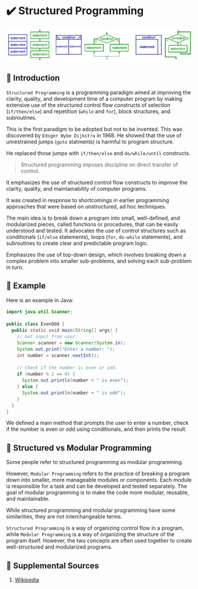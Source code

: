 # :heavy_check_mark: Structured Programming

![Image of structured programming](../images/programming-paradigms/structured-programming.png)

## :round_pushpin: Introduction
`Structured Programming` is a programming paradigm aimed at improving the clarity, quality, and development time of a computer program by making extensive use of the structured control flow constructs of selection (`if/then/else`) and repetition (`while` and `for`), block structures, and subroutines.

This is the first paradigm to be adopted but not to be invented. This was discovered by `Edsger Wybe Dijkstra` in 1968. He showed that the use of unrestrained jumps (`goto` statments) is harmful to program structure.

He replaced those jumps with `if/then/else` and `do/while/until` constructs.

> Structured programming imposes discipline on direct transfer of control.

It emphasizes the use of structured control flow constructs to improve the clarity, quality, and maintainability of computer programs.

It was created in response to shortcomings in earlier programming approaches that were based on unstructured, ad hoc techniques.

The main idea is to break down a program into small, well-defined, and modularized pieces, called functions or procedures, that can be easily understood and tested. It advocates the use of control structures such as conditionals (`if/else` statements), loops (`for`, `do-while` statements), and subroutines to create clear and predictable program logic.

Emphasizes the use of top-down design, which involves breaking down a complex problem into smaller sub-problems, and solving each sub-problem in turn.

## :round_pushpin: Example
Here is an example in Java:
```java
import java.util.Scanner;

public class EvenOdd {
  public static void main(String[] args) {
    // Get input from user.
    Scanner scanner = new Scanner(System.in);
    System.out.print("Enter a number: ");
    int number = scanner.nextInt();

    // Check if the number is even or odd.
    if (number % 2 == 0) {
      System.out.println(number + " is even");
    } else {
      System.out.println(number + " is odd");
    }
  }
}
```

We defined a main method that prompts the user to enter a number, check if the number is even or odd using conditionals, and then prints the result.

## :round_pushpin: Structured vs Modular Programming
Some people refer to structured programming as modular programming.

However, `Modular Programming` refers to the practice of breaking a program down into smaller, more manageable modules or components. Each module is responsible for a task and can be developed and tested separately. The goal of modular programming is to make the code more modular, reusable, and maintainable.

While structured programming and modular programming have some similarities, they are not interchangeable terms.

`Structured Programming` is a way of organizing control flow in a program, while `Modular Programming` is a way of organizing the structure of the program itself. However, the two concepts are often used together to create well-structured and modularized programs.

## :round_pushpin: Supplemental Sources
1. [Wikipedia](https://en.wikipedia.org/wiki/Structured_programming#:~:text=Structured%20programming%20is%20a%20programming,%2C%20block%20structures%2C%20and%20subroutines.)
